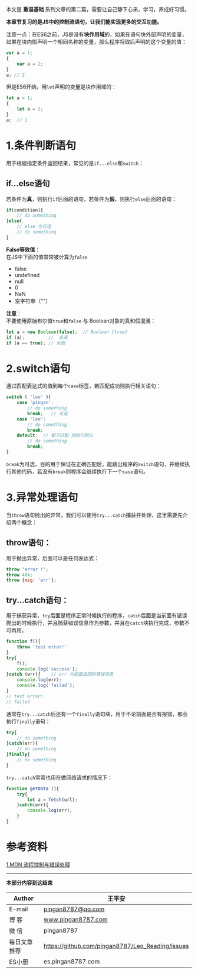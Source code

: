 本文是 **重温基础** 系列文章的第二篇，需要让自己静下心来，学习，养成好习惯。   

**本章节复习的是JS中的控制流语句，让我们能实现更多的交互功能。**    

注意一点：在ES6之前，JS是没有**块作用域**的，如果在语句块外部声明的变量，如果在块内部声明一个相同名称的变量，那么程序将取后声明的这个变量的值：   
```js
var a = 1;
{
    var a = 2;
}
a; // 2
```

但是ES6开始，用`let`声明的变量是块作用域的：   
```js
let a = 1;
{
    let a = 2;
}
a;  // 1
```

# 1.条件判断语句
用于根据指定条件返回结果，常见的是`if...else`和`switch`：   

## if...else语句
若条件为**真**，则执行`if`后面的语句，若条件为**假**，则执行`else`后面的语句：   
```js
if(condition){
    // do something
}else{
    // else 为可选
    // do something
}
```
**False等效值**：   
在JS中下面的值常常被计算为`false`   
* false
* undefined
* null
* 0
* NaN
* 空字符串（""）

**注意**：  
不要使用原始布尔值`true`和`false` 与 Boolean对象的真和假混淆：   
```js
let a = new Boolean(false);  // Boolean {true}
if (a);         //  永真
if (a == true); // 永假 
```

# 2.switch语句
通过匹配表达式的值到每个`case`标签，若匹配成功则执行相关语句：   
```js
switch ( 'leo' ){
    case 'pingan':
        // do something
        break;   // 可选
    case 'leo':
        // do something
        break;
    default:  // 都不匹配 则执行默认
        // do something
        break;
}
```
`break`为可选，目的用于保证在正确匹配后，能跳出程序的`switch`语句，并继续执行其他代码，若没有`break`则程序会继续执行下一个`case`语句。   

# 3.异常处理语句
当`throw`语句抛出的异常，我们可以使用`try...catch`捕获并处理，这里需要先介绍两个概念：  
## throw语句：   
用于抛出异常，后面可以是任何表达式：  
```js
throw "error !";
throw 404;
throw {msg: 'err'};
```
## try...catch语句：  
用于捕获异常，`try`后面是程序正常时候执行的程序，`catch`后面是当前面有错误抛出的时候执行，并且捕获错误信息作为参数，并且在`catch`块执行完成，参数不可再用。   
```js
function f(){
    throw 'test error!'
}
try{
    f();
    console.log('success');
}catch (err){    // err 为前面返回的错误信息
    console.log(err);
    console.log('failed');
}
// test error!
// failed
```
通常在`try...catch`后还有一个`finally`语句块，用于不论前面是否有报错，都会执行`finally`语句：  
```js
try{
    // do something
}catch(err){
    // do something
}finally{
    // do something
}
```
`try...catch`常常也用在做网络请求的情况下：   
```js
function getData (){
    try{
        let a = fetch(url);
    }catch(err){
        console.log(err);
    }
}
```


# 参考资料
[1.MDN 流程控制与错误处理](https://developer.mozilla.org/zh-CN/docs/Web/JavaScript/Guide/Control_flow_and_error_handling)

---
**本部分内容到这结束**

|Author|王平安|
|---|---|
|E-mail|pingan8787@qq.com|
|博  客|www.pingan8787.com|
|微  信|pingan8787|
|每日文章推荐|https://github.com/pingan8787/Leo_Reading/issues|
|ES小册|es.pingan8787.com|